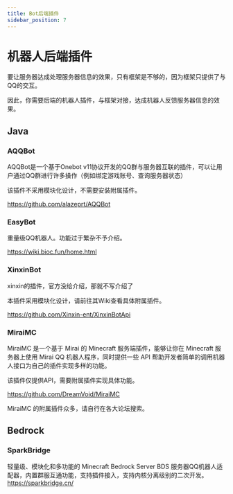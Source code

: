 ```yaml
---
title: Bot后端插件
sidebar_position: 7
---
```

# 机器人后端插件
要让服务器达成处理服务器信息的效果，只有框架是不够的，因为框架只提供了与QQ的交互。

因此，你需要后端的机器人插件，与框架对接，达成机器人反馈服务器信息的效果。
## Java
### AQQBot
AQQBot是一个基于Onebot v11协议开发的QQ群与服务器互联的插件，可以让用户通过QQ群进行许多操作（例如绑定游戏账号、查询服务器状态）

该插件不采用模块化设计，不需要安装附属插件。

https://github.com/alazeprt/AQQBot

### EasyBot
重量级QQ机器人。功能过于繁杂不予介绍。

https://wiki.bioc.fun/home.html

### XinxinBot
xinxin的插件，官方没给介绍，那就不写介绍了

本插件采用模块化设计，请前往其Wiki查看具体附属插件。

https://github.com/Xinxin-ent/XinxinBotApi

### MiraiMC
MiraiMC 是一个基于 Mirai 的 Minecraft 服务端插件，能够让你在 Minecraft 服务器上使用 Mirai QQ 机器人程序，同时提供一些 API 帮助开发者简单的调用机器人接口为自己的插件实现多样的功能。

该插件仅提供API，需要附属插件实现具体功能。

https://github.com/DreamVoid/MiraiMC

MiraiMC 的附属插件众多，请自行在各大论坛搜索。

## Bedrock
### SparkBridge
轻量级、模块化和多功能的 Minecraft Bedrock Server BDS 服务器QQ机器人适配器，内置群服互通功能，支持插件接入，支持内核分离级别的二次开发。
https://sparkbridge.cn/
